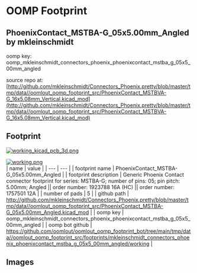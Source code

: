 # OOMP Footprint  
## PhoenixContact_MSTBA-G_05x5.00mm_Angled  by mkleinschmidt  
  
oomp key: oomp_mkleinschmidt_connectors_phoenix_phoenixcontact_mstba_g_05x5_00mm_angled  
  
source repo at: [http://github.com/mkleinschmidt/Connectors_Phoenix.pretty/blob/master/tmp/data//oomlout_oomp_footprint_src/PhoenixContact_MSTBVA-G_16x5.08mm_Vertical.kicad_mod](http://github.com/mkleinschmidt/Connectors_Phoenix.pretty/blob/master/tmp/data//oomlout_oomp_footprint_src/PhoenixContact_MSTBVA-G_16x5.08mm_Vertical.kicad_mod)  
## Footprint  
  
[![working_kicad_pcb_3d.png](working_kicad_pcb_3d_600.png)](working_kicad_pcb_3d.png)  
  
[![working.png](working_600.png)](working.png)  
| name | value | 
| --- | --- | 
| footprint name | PhoenixContact_MSTBA-G_05x5.00mm_Angled | 
| footprint description | Generic Phoenix Contact connector footprint for series: MSTBA-G; number of pins: 05; pin pitch: 5.00mm; Angled || order number: 1923788 16A (HC) || order number: 1757501 12A | 
| number of pads | 5 | 
| github path | http://github.com/mkleinschmidt/Connectors_Phoenix.pretty/blob/master/tmp/data//oomlout_oomp_footprint_src/PhoenixContact_MSTBA-G_05x5.00mm_Angled.kicad_mod | 
| oomp key | oomp_mkleinschmidt_connectors_phoenix_phoenixcontact_mstba_g_05x5_00mm_angled | 
| oomp bot github | https://github.com/oomlout/oomlout_oomp_footprint_bot/tree/main/tmp/data//oomlout_oomp_footprint_src/footprints/mkleinschmidt_connectors_phoenix_phoenixcontact_mstba_g_05x5_00mm_angled/working | 
## Images  
